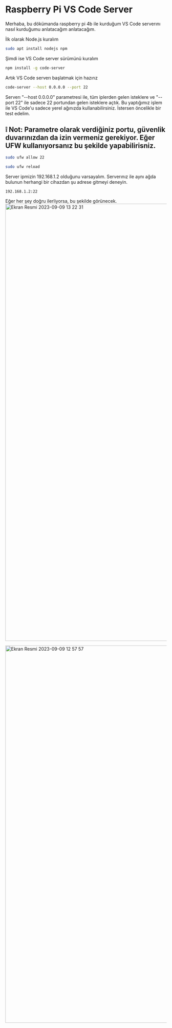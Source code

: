 # Raspberry Pi VS Code Server

Merhaba, bu dökümanda raspberry pi 4b ile kurduğum VS Code serverını nasıl kurduğumu anlatacağım anlatacağım.

İlk olarak Node.js kuralım
```Bash
sudo apt install nodejs npm
```

Şimdi ise VS Code server sürümünü kuralım
```Bash
npm install -g code-server
```

Artık VS Code serverı başlatmak için hazırız
```Bash
code-server --host 0.0.0.0 --port 22
```
Serverı "--host 0.0.0.0" parametresi ile, tüm iplerden gelen isteklere ve "--port 22" ile sadece 22 portundan gelen isteklere açtık. Bu yaptığımız işlem ile VS Code'u sadece yerel ağınızda kullanabilirsiniz. İstersen öncelikle bir test edelim.

## ❕ Not: Parametre olarak verdiğiniz portu, güvenlik duvarınızdan da izin vermeniz gerekiyor. Eğer UFW kullanıyorsanız bu şekilde yapabilirisniz.
```Bash
sudo ufw allow 22
```
```Bash
sudo ufw reload
```

Server ipmizin 192.168.1.2 olduğunu varsayalım. Serverınız ile aynı ağda bulunun herhangi bir cihazdan şu adrese gitmeyi deneyin.
```URL
192.168.1.2:22
```
Eğer her şey doğru ilerliyorsa, bu şekilde görünecek.
<img width="1359" alt="Ekran Resmi 2023-09-09 13 22 31" src="https://github.com/Muratmirsad/raspberry-vscode-server/assets/57044743/866e7979-2876-4fb4-84bd-a7ea120e6dc4">




<img width="1173" alt="Ekran Resmi 2023-09-09 12 57 57" src="https://github.com/Muratmirsad/raspberry-vscode-server/assets/57044743/6fe5dbbc-0ee3-41b0-a16d-3a114959458c">
